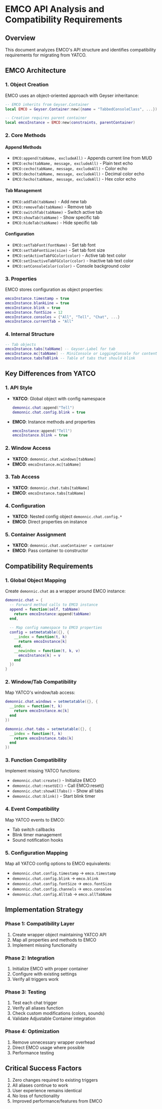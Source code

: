 # EMCO API Analysis and Compatibility Requirements

## Overview
This document analyzes EMCO's API structure and identifies compatibility requirements for migrating from YATCO.

## EMCO Architecture

### 1. Object Creation
EMCO uses an object-oriented approach with Geyser inheritance:
```lua
-- EMCO inherits from Geyser.Container
local EMCO = Geyser.Container:new({name = "TabbedConsoleClass", ...})

-- Creation requires parent container
local emcoInstance = EMCO:new(constraints, parentContainer)
```

### 2. Core Methods

#### Append Methods
- `EMCO:append(tabName, excludeAll)` - Appends current line from MUD
- `EMCO:echo(tabName, message, excludeAll)` - Plain text echo
- `EMCO:cecho(tabName, message, excludeAll)` - Color echo
- `EMCO:decho(tabName, message, excludeAll)` - Decimal color echo
- `EMCO:hecho(tabName, message, excludeAll)` - Hex color echo

#### Tab Management
- `EMCO:addTab(tabName)` - Add new tab
- `EMCO:removeTab(tabName)` - Remove tab
- `EMCO:switchTab(tabName)` - Switch active tab
- `EMCO:showTab(tabName)` - Show specific tab
- `EMCO:hideTab(tabName)` - Hide specific tab

#### Configuration
- `EMCO:setTabFont(fontName)` - Set tab font
- `EMCO:setTabFontSize(size)` - Set tab font size
- `EMCO:setActiveTabFGColor(color)` - Active tab text color
- `EMCO:setInactiveTabFGColor(color)` - Inactive tab text color
- `EMCO:setConsoleColor(color)` - Console background color

### 3. Properties
EMCO stores configuration as object properties:
```lua
emcoInstance.timestamp = true
emcoInstance.blankLine = true
emcoInstance.blink = true
emcoInstance.fontSize = 12
emcoInstance.consoles = {"All", "Tell", "Chat", ...}
emcoInstance.currentTab = "All"
```

### 4. Internal Structure
```lua
-- Tab objects
emcoInstance.tabs[tabName] -- Geyser.Label for tab
emcoInstance.mc[tabName] -- MiniConsole or LoggingConsole for content
emcoInstance.tabsToBlink -- Table of tabs that should blink
```

## Key Differences from YATCO

### 1. API Style
- **YATCO**: Global object with config namespace
  ```lua
  demonnic.chat:append("Tell")
  demonnic.chat.config.blink = true
  ```
- **EMCO**: Instance methods and properties
  ```lua
  emcoInstance:append("Tell")
  emcoInstance.blink = true
  ```

### 2. Window Access
- **YATCO**: `demonnic.chat.windows[tabName]`
- **EMCO**: `emcoInstance.mc[tabName]`

### 3. Tab Access
- **YATCO**: `demonnic.chat.tabs[tabName]`
- **EMCO**: `emcoInstance.tabs[tabName]`

### 4. Configuration
- **YATCO**: Nested config object `demonnic.chat.config.*`
- **EMCO**: Direct properties on instance

### 5. Container Assignment
- **YATCO**: `demonnic.chat.useContainer = container`
- **EMCO**: Pass container to constructor

## Compatibility Requirements

### 1. Global Object Mapping
Create `demonnic.chat` as a wrapper around EMCO instance:
```lua
demonnic.chat = {
  -- Forward method calls to EMCO instance
  append = function(self, tabName)
    return emcoInstance:append(tabName)
  end,
  
  -- Map config namespace to EMCO properties
  config = setmetatable({}, {
    __index = function(t, k)
      return emcoInstance[k]
    end,
    __newindex = function(t, k, v)
      emcoInstance[k] = v
    end
  })
}
```

### 2. Window/Tab Compatibility
Map YATCO's window/tab access:
```lua
demonnic.chat.windows = setmetatable({}, {
  __index = function(t, k)
    return emcoInstance.mc[k]
  end
})

demonnic.chat.tabs = setmetatable({}, {
  __index = function(t, k)
    return emcoInstance.tabs[k]
  end
})
```

### 3. Function Compatibility
Implement missing YATCO functions:
- `demonnic.chat:create()` - Initialize EMCO
- `demonnic.chat:resetUI()` - Call EMCO:reset()
- `demonnic.chat:showAllTabs()` - Show all tabs
- `demonnic.chat:blink()` - Start blink timer

### 4. Event Compatibility
Map YATCO events to EMCO:
- Tab switch callbacks
- Blink timer management
- Sound notification hooks

### 5. Configuration Mapping
Map all YATCO config options to EMCO equivalents:
- `demonnic.chat.config.timestamp` → `emco.timestamp`
- `demonnic.chat.config.blink` → `emco.blink`
- `demonnic.chat.config.fontSize` → `emco.fontSize`
- `demonnic.chat.config.channels` → `emco.consoles`
- `demonnic.chat.config.Alltab` → `emco.allTabName`

## Implementation Strategy

### Phase 1: Compatibility Layer
1. Create wrapper object maintaining YATCO API
2. Map all properties and methods to EMCO
3. Implement missing functionality

### Phase 2: Integration
1. Initialize EMCO with proper container
2. Configure with existing settings
3. Verify all triggers work

### Phase 3: Testing
1. Test each chat trigger
2. Verify all aliases function
3. Check custom modifications (colors, sounds)
4. Validate Adjustable Container integration

### Phase 4: Optimization
1. Remove unnecessary wrapper overhead
2. Direct EMCO usage where possible
3. Performance testing

## Critical Success Factors
1. Zero changes required to existing triggers
2. All aliases continue to work
3. User experience remains identical
4. No loss of functionality
5. Improved performance/features from EMCO